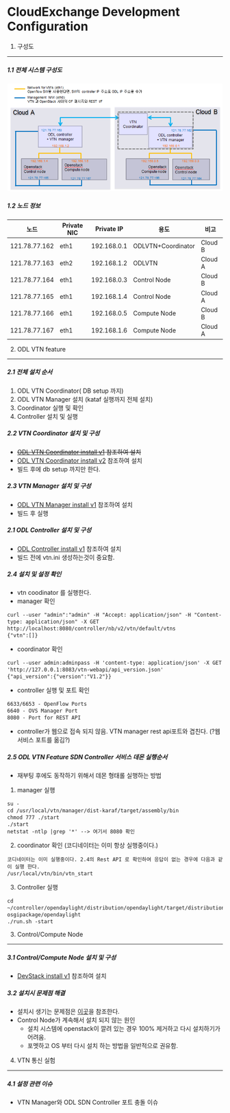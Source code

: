 CloudExchange Development Configuration 
=========================================

1. 구성도
---------

##### 1.1 전체 시스템 구성도
![CloudeExBP](https://github.com/KyongI/cloudexchange/blob/master/heat/CloudExBluePrint.png)

##### 1.2 노드 정보

| 노드        | Private NIC | Private IP | 용도              | 비고    |
|-------------|-------------|------------|-------------------|---------| 
|121.78.77.162|eth1         |192.168.0.1 |ODLVTN+Coordinator | Cloud B |
|121.78.77.163|eth2         |192.168.1.2 |ODLVTN             | Cloud A |
|121.78.77.164|eth1         |192.168.0.3 |Control Node       | Cloud B |
|121.78.77.165|eth1         |192.168.1.4 |Control Node       | Cloud A |
|121.78.77.166|eth1         |192.168.0.5 |Compute Node       | Cloud B |
|121.78.77.167|eth1         |192.168.1.6 |Compute Node       | Cloud A |

2. ODL VTN feature 
----------------------
##### 2.1 전체 설치 순서 
1.  ODL VTN Coordinator( DB setup 까지)
2.  ODL VTN Manager 설치 (kataf 실행까지 전체 설치)
3.  Coordinator 실행 및 확인
4.  Controller 설치 및 실행

##### 2.2 VTN Coordinator 설치 및 구성
- <strike>[ODL VTN Coordinator install v1](https://github.com/KyongI/cloudexchange/blob/master/vtn/ODL_VTNCoordinator_install_v1.md) 참조하여 설치</strike>
- [ODL VTN Coordinator install v2](https://github.com/KyongI/cloudexchange/blob/master/vtn/ODL_VTNCoordinator_install_v2.md) 참조하여 설치
- 빌드 후에 db setup 까지만 한다. 

##### 2.3 VTN Manager 설치 및 구성
- [ODL VTN Manager install v1](https://github.com/KyongI/cloudexchange/blob/master/vtn/ODL_VTNManager_install_v1.md) 참조하여 설치 
- 빌드 후 실행

##### 2.1 ODL Controller 설치 및 구성
- [ODL Controller install v1](https://github.com/KyongI/cloudexchange/blob/master/vtn/ODL_Controller_install_v1.md) 참조하여 설치
- 빌드 전에 vtn.ini 생성하는것이 중요함.

##### 2.4 설치 및 설정 확인 
- vtn coodinator 를 실행한다. 
- manager 확인
```
curl --user "admin":"admin" -H "Accept: application/json" -H "Content-type: application/json" -X GET http://localhost:8080/controller/nb/v2/vtn/default/vtns                          
{"vtn":[]}
```
- coordinator 확인
```
curl --user admin:adminpass -H 'content-type: application/json' -X GET 'http://127.0.0.1:8083/vtn-webapi/api_version.json'  
{"api_version":{"version":"V1.2"}}
```
- controller 실행 및 포트 확인
```
6633/6653 - OpenFlow Ports
6640 - OVS Manager Port
8080 - Port for REST API
```
  * controller가 웹으로 접속 되지 않음. VTN manager rest api포트와 겹친다. (?웹서비스 포트를 옮김?)

##### 2.5 ODL VTN Feature SDN Controller 서비스 데몬 실행순서
- 재부팅 후에도 동작하기 위해서 데몬 형태롤 실행하는 방법

1. manager 실행
```
su - 
cd /usr/local/vtn/manager/dist-karaf/target/assembly/bin
chmod 777 ./start
./start
netstat -ntlp |grep '*' --> 여기서 8080 확인
```

2. coordinator 확인 (코디네이터는 이미 항상 실행중이다.)
```
코디네이터는 이미 실행중이다. 2.4의 Rest API 로 확인하여 응답이 없는 경우에 다음과 같이 실행 한다.
/usr/local/vtn/bin/vtn_start
```

3. Controller 실행
```
cd ~/controller/opendaylight/distribution/opendaylight/target/distribution.opendaylight-osgipackage/opendaylight
./run.sh -start
```

3. Control/Compute Node
------------------------

##### 3.1 Control/Compute Node 설치 및 구성
- [DevStack install v1](https://github.com/KyongI/cloudexchange/blob/master/heat/DevstackNode_install_v1.md) 참조하여 설치 

##### 3.2 설치시 문제점 해결
- 설치시 생기는 문제점은 [이곳](https://github.com/KyongI/cloudexchange/blob/master/heat/Devstack_Install_TroubleShooting.md)을 참조한다.
- Control Node가 계속해서 설치 되지 않는 원인
    - 설치 시스템에 openstack이 깔려 있는 경우 100% 제거하고 다시 설치하기가 어려움.
    - 포멧하고 OS 부터 다시 설치 하는 방법을 일반적으로 권유함.

4. VTN 통신 실험
-----------------

##### 4.1 설정 관련 이슈 
- VTN Manager와 ODL SDN Controller 포트 충돌 이슈 

